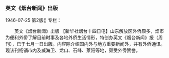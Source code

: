 ### 英文《烟台新闻》出版

1946-07-25
第2版()
专栏：

　　英文《烟台新闻》出版
    【新华社烟台十四日电】山东解放区外侨颇多，烟市为便利外侨了解目前时事及各地外侨生活情形，特创办英文《烟台新闻》报（周刊），已于七月一日出版。内容除介绍国内外与地方重要新闻外，并有外侨通讯。现该刊畅销市内及威海卫、龙口、石峰、莱阳等地，颇受外侨赞誉。
